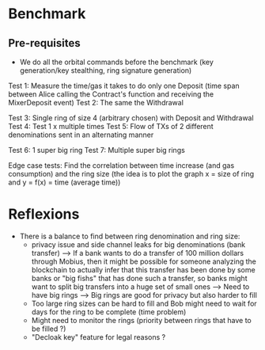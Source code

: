 # Benchmark

## Pre-requisites

- We do all the orbital commands before the benchmark (key generation/key stealthing, ring signature generation)

Test 1: Measure the time/gas it takes to do only one Deposit (time span between Alice calling the Contract's function and receiving the MixerDeposit event)
Test 2: The same the Withdrawal

Test 3: Single ring of size 4 (arbitrary chosen) with Deposit and Withdrawal
Test 4: Test 1 x multiple times
Test 5: Flow of TXs of 2 different denominations sent in an alternating manner

Test 6: 1 super big ring
Test 7: Multiple super big rings

Edge case tests: Find the correlation between time increase (and gas consumption) and the ring size (the idea is to plot the graph x = size of ring and y = f(x) = time (average time))


# Reflexions

- There is a balance to find between ring denomination and ring size:
    - privacy issue and side channel leaks for big denominations (bank transfer) --> If a bank wants to do a transfer of 100 million dollars through Mobius, then it might be possible for someone analyzing the blockchain to actually infer that this transfer has been done by some banks or "big fishs" that has done such a transfer, so banks might want to split big transfers into a huge set of small ones --> Need to have big rings --> Big rings are good for privacy but also harder to fill
    - Too large ring sizes can be hard to fill and Bob might need to wait for days for the ring to be complete (time problem)
    - Might need to monitor the rings (priority between rings that have to be filled ?)
    - "Decloak key" feature for legal reasons ?
